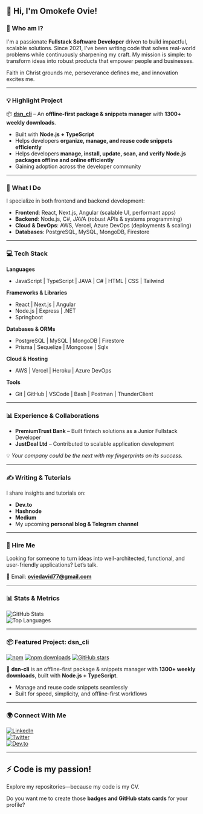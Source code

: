 ## 👋 Hi, I'm Omokefe Ovie!

### 🚀 Who am I?

I'm a passionate **Fullstack Software Developer** driven to build impactful, scalable solutions. Since 2021, I've been writing code that solves real-world problems while continuously sharpening my craft. My mission is simple: to transform ideas into robust products that empower people and businesses.

Faith in Christ grounds me, perseverance defines me, and innovation excites me.

---

### 💡 Highlight Project

📦 **[dsn\_cli](https://www.npmjs.com/package/dsn-cli)** – An **offline-first package & snippets manager** with **1300+ weekly downloads**.

* Built with **Node.js + TypeScript**
* Helps developers **organize, manage, and reuse code snippets efficiently**
* Helps developers **manage, install, update, scan, and verify Node.js packages offline and online efficiently**
* Gaining adoption across the developer community

---

### 🔧 What I Do

I specialize in both frontend and backend development:

* **Frontend**: React, Next.js, Angular (scalable UI, performant apps)
* **Backend**: Node.js, C#, JAVA (robust APIs & systems programming)
* **Cloud & DevOps**: AWS, Vercel, Azure DevOps (deployments & scaling)
* **Databases**: PostgreSQL, MySQL, MongoDB, Firestore

---

### 💻 Tech Stack

**Languages**

* JavaScript | TypeScript | JAVA | C# | HTML | CSS | Tailwind

**Frameworks & Libraries**

* React | Next.js | Angular
* Node.js | Express | .NET
* Springboot

**Databases & ORMs**

* PostgreSQL | MySQL | MongoDB | Firestore
* Prisma | Sequelize | Mongoose | Sqlx

**Cloud & Hosting**

* AWS | Vercel | Heroku | Azure DevOps

**Tools**

* Git | GitHub | VSCode | Bash | Postman | ThunderClient

---

### 📊 Experience & Collaborations

* **PremiumTrust Bank** – Built fintech solutions as a Junior Fullstack Developer
* **JustDeal Ltd** – Contributed to scalable application development

💡 *Your company could be the next with my fingerprints on its success.*

---

### ✍️ Writing & Tutorials

I share insights and tutorials on:

* **Dev.to**
* **Hashnode**
* **Medium**
* My upcoming **personal blog & Telegram channel**

---

### 💼 Hire Me

Looking for someone to turn ideas into well-architected, functional, and user-friendly applications? Let’s talk.

📩 Email: **[oviedavid77@gmail.com](mailto:oviedavid77@gmail.com)**

---

### 📊 Stats & Metrics

![GitHub Stats](https://github-readme-stats.vercel.app/api?username=ovie-daveth&show_icons=true&theme=radical)  
![Top Languages](https://github-readme-stats.vercel.app/api/top-langs/?username=ovie-daveth&layout=compact&theme=radical)  

---

### 📦 Featured Project: dsn_cli

[![npm](https://img.shields.io/npm/v/dsn-cli?color=blue&label=dsn-cli&logo=npm)](https://www.npmjs.com/package/dsn-cli)
[![npm downloads](https://img.shields.io/npm/dw/dsn-cli?logo=npm)](https://www.npmjs.com/package/dsn-cli)
[![GitHub stars](https://img.shields.io/github/stars/ovie-daveth/dsn-cli?style=social)](https://github.com/oviecodes/dsn-cli)

🚀 **dsn-cli** is an offline-first package & snippets manager with **1300+ weekly downloads**, built with **Node.js + TypeScript**.  
- Manage and reuse code snippets seamlessly  
- Built for speed, simplicity, and offline-first workflows  

---

### 🌍 Connect With Me

[![LinkedIn](https://img.shields.io/badge/LinkedIn-blue?logo=linkedin&logoColor=white)](https://www.linkedin.com/in/omokefe-ovie/)  
[![Twitter](https://img.shields.io/badge/Twitter-%231DA1F2.svg?logo=twitter&logoColor=white)](https://twitter.com/ovie_omokefe)  
[![Dev.to](https://img.shields.io/badge/Dev.to-0A0A0A?logo=dev.to&logoColor=white)](https://app.daily.dev/daveton)  

---


## ⚡ Code is my passion!

Explore my repositories—because my code is my CV.


Do you want me to create those **badges and GitHub stats cards** for your profile?
